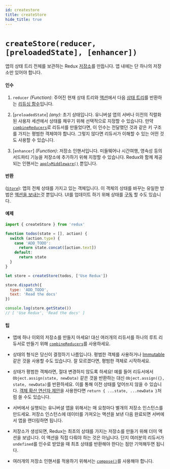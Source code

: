 ```yaml
---
id: createstore
title: createStore
hide_title: true
---
```


# `createStore(reducer, [preloadedState], [enhancer])`

앱의 상태 트리 전체를 보관하는 Redux [저장소](Store.md)를 만듭니다.
앱 내에는 단 하나의 저장소만 있어야 합니다.

#### 인수

1. `reducer` _(Function)_: 주어진 현재 상태 트리와 [액션](../Glossary.md#액션)에서 다음 [상태 트리](../Glossary.md#상태)를 반환하는 [리듀싱 함수](../Glossary.md#리듀서)입니다.

2. [`preloadedState`] _(any)_: 초기 상태입니다. 유니버설 앱의 서버나 이전의 직렬화된 사용자 세션에서 상태를 채우기 위해 선택적으로 지정할 수 있습니다. 만약 [`combineReducers`](combineReducers.md)로 리듀서를 만들었다면, 이 인수는 전달했던 것과 같은 키 구조를 가지는 평범한 객체여야 합니다. 그렇지 않다면 리듀서가 이해할 수 있는 어떤 것도 사용할 수 있습니다.

3. [`enhancer`] _(Function)_: 저장소 인핸서입니다. 미들웨어나 시간여행, 영속성 등의 서드파티 기능을 저장소에 추가하기 위해 지정할 수 있습니다. Redux와 함께 제공되는 인핸서는 [`applyMiddleware()`](./applyMiddleware.md) 뿐입니다.

#### 반환

([_`Store`_](Store.md)): 앱의 전체 상태를 가지고 있는 객체입니다. 이 객체의 상태를 바꾸는 유일한 방법은 [액션을 보내는](Store.md#dispatch)것 뿐입니다. UI를 업데이트 하기 위해 상태를 [구독](Store.md#subscribe) 할 수도 있습니다.

#### 예제

```js
import { createStore } from 'redux'

function todos(state = [], action) {
  switch (action.type) {
    case 'ADD_TODO':
      return state.concat([action.text])
    default:
      return state
  }
}

let store = createStore(todos, ['Use Redux'])

store.dispatch({
  type: 'ADD_TODO',
  text: 'Read the docs'
})

console.log(store.getState())
// [ 'Use Redux', 'Read the docs' ]
```

#### 팁

- 앱에 하나 이외의 저장소를 만들지 마세요! 대신 여러개의 리듀서를 하나의 루트 리듀서로 만들기 위해 [`combineReducers`](combineReducers.md)를 사용하세요.

- 상태의 형식은 당신이 결정하기 나름입니다. 평범한 객체를 사용하거나 [Immutable](http://facebook.github.io/immutable-js/) 같은 것을 사용할 수도 있습니다. 잘 모르겠다면, 평범한 객체로 시작하세요.

- 상태가 평범한 객체라면, 절대 변경하지 않도록 하세요! 예를 들어 리듀서에서 `Object.assign(state, newData)` 같은 것을 반환하는 대신 `Object.assign({}, state, newData)`를 반환하세요. 이를 통해 이전 상태를 덮어쓰지 않을 수 있습니다. [객체 확산 연산자 제안](../recipes/UsingObjectSpreadOperator.md)을 사용한다면 `return { ...state, ...newData }`처럼 쓸 수도 있습니다.

- 서버에서 실행되는 유니버셜 앱을 위해서는 매 요청마다 별개의 저장소 인스턴스를 만드세요. 저장소 인스턴스에 데이터를 가져오는 액션을 보낸 다음 완료되면 서버에서 앱을 랜더링하면 됩니다.

- 저장소가 생성되면, Redux는 최초의 상태를 가지는 저장소를 만들기 위해 더미 액션을 보냅니다. 이 액션을 직접 다뤄야 하는 것은 아닙니다. 단지 여러분의 리듀서가 `undefined`를 인수로 받았을 때 최초 상태를 반환해야 한다는 점만 기억해두면 됩니다.

- 여러개의 저장소 인핸서를 적용하기 위해서는 [`compose()`](./compose.md)를 사용해야 합니다.

